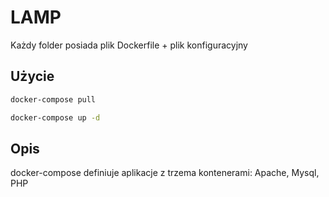 # LAMP

Każdy folder posiada plik Dockerfile + plik konfiguracyjny

## Użycie

```bash
docker-compose pull

docker-compose up -d
```

## Opis
docker-compose definiuje aplikacje z trzema kontenerami: Apache, Mysql, PHP
